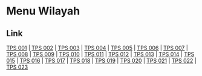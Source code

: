 # Menu Wilayah

## Link

[TPS 001](https://github.com/gigit-pemilu/pemilu-2024-14-riau/tree/main/pileg-dpr/hitung-suara/sub/14-riau/sub/04-indragiri-hilir/sub/12-gaung/sub/2004-belantaraya/sub/001-tps)
 | 
[TPS 002](https://github.com/gigit-pemilu/pemilu-2024-14-riau/tree/main/pileg-dpr/hitung-suara/sub/14-riau/sub/04-indragiri-hilir/sub/12-gaung/sub/2004-belantaraya/sub/002-tps)
 | 
[TPS 003](https://github.com/gigit-pemilu/pemilu-2024-14-riau/tree/main/pileg-dpr/hitung-suara/sub/14-riau/sub/04-indragiri-hilir/sub/12-gaung/sub/2004-belantaraya/sub/003-tps)
 | 
[TPS 004](https://github.com/gigit-pemilu/pemilu-2024-14-riau/tree/main/pileg-dpr/hitung-suara/sub/14-riau/sub/04-indragiri-hilir/sub/12-gaung/sub/2004-belantaraya/sub/004-tps)
 | 
[TPS 005](https://github.com/gigit-pemilu/pemilu-2024-14-riau/tree/main/pileg-dpr/hitung-suara/sub/14-riau/sub/04-indragiri-hilir/sub/12-gaung/sub/2004-belantaraya/sub/005-tps)
 | 
[TPS 006](https://github.com/gigit-pemilu/pemilu-2024-14-riau/tree/main/pileg-dpr/hitung-suara/sub/14-riau/sub/04-indragiri-hilir/sub/12-gaung/sub/2004-belantaraya/sub/006-tps)
 | 
[TPS 007](https://github.com/gigit-pemilu/pemilu-2024-14-riau/tree/main/pileg-dpr/hitung-suara/sub/14-riau/sub/04-indragiri-hilir/sub/12-gaung/sub/2004-belantaraya/sub/007-tps)
 | 
[TPS 008](https://github.com/gigit-pemilu/pemilu-2024-14-riau/tree/main/pileg-dpr/hitung-suara/sub/14-riau/sub/04-indragiri-hilir/sub/12-gaung/sub/2004-belantaraya/sub/008-tps)
 | 
[TPS 009](https://github.com/gigit-pemilu/pemilu-2024-14-riau/tree/main/pileg-dpr/hitung-suara/sub/14-riau/sub/04-indragiri-hilir/sub/12-gaung/sub/2004-belantaraya/sub/009-tps)
 | 
[TPS 010](https://github.com/gigit-pemilu/pemilu-2024-14-riau/tree/main/pileg-dpr/hitung-suara/sub/14-riau/sub/04-indragiri-hilir/sub/12-gaung/sub/2004-belantaraya/sub/010-tps)
 | 
[TPS 011](https://github.com/gigit-pemilu/pemilu-2024-14-riau/tree/main/pileg-dpr/hitung-suara/sub/14-riau/sub/04-indragiri-hilir/sub/12-gaung/sub/2004-belantaraya/sub/011-tps)
 | 
[TPS 012](https://github.com/gigit-pemilu/pemilu-2024-14-riau/tree/main/pileg-dpr/hitung-suara/sub/14-riau/sub/04-indragiri-hilir/sub/12-gaung/sub/2004-belantaraya/sub/012-tps)
 | 
[TPS 013](https://github.com/gigit-pemilu/pemilu-2024-14-riau/tree/main/pileg-dpr/hitung-suara/sub/14-riau/sub/04-indragiri-hilir/sub/12-gaung/sub/2004-belantaraya/sub/013-tps)
 | 
[TPS 014](https://github.com/gigit-pemilu/pemilu-2024-14-riau/tree/main/pileg-dpr/hitung-suara/sub/14-riau/sub/04-indragiri-hilir/sub/12-gaung/sub/2004-belantaraya/sub/014-tps)
 | 
[TPS 015](https://github.com/gigit-pemilu/pemilu-2024-14-riau/tree/main/pileg-dpr/hitung-suara/sub/14-riau/sub/04-indragiri-hilir/sub/12-gaung/sub/2004-belantaraya/sub/015-tps)
 | 
[TPS 016](https://github.com/gigit-pemilu/pemilu-2024-14-riau/tree/main/pileg-dpr/hitung-suara/sub/14-riau/sub/04-indragiri-hilir/sub/12-gaung/sub/2004-belantaraya/sub/016-tps)
 | 
[TPS 017](https://github.com/gigit-pemilu/pemilu-2024-14-riau/tree/main/pileg-dpr/hitung-suara/sub/14-riau/sub/04-indragiri-hilir/sub/12-gaung/sub/2004-belantaraya/sub/017-tps)
 | 
[TPS 018](https://github.com/gigit-pemilu/pemilu-2024-14-riau/tree/main/pileg-dpr/hitung-suara/sub/14-riau/sub/04-indragiri-hilir/sub/12-gaung/sub/2004-belantaraya/sub/018-tps)
 | 
[TPS 019](https://github.com/gigit-pemilu/pemilu-2024-14-riau/tree/main/pileg-dpr/hitung-suara/sub/14-riau/sub/04-indragiri-hilir/sub/12-gaung/sub/2004-belantaraya/sub/019-tps)
 | 
[TPS 020](https://github.com/gigit-pemilu/pemilu-2024-14-riau/tree/main/pileg-dpr/hitung-suara/sub/14-riau/sub/04-indragiri-hilir/sub/12-gaung/sub/2004-belantaraya/sub/020-tps)
 | 
[TPS 021](https://github.com/gigit-pemilu/pemilu-2024-14-riau/tree/main/pileg-dpr/hitung-suara/sub/14-riau/sub/04-indragiri-hilir/sub/12-gaung/sub/2004-belantaraya/sub/021-tps)
 | 
[TPS 022](https://github.com/gigit-pemilu/pemilu-2024-14-riau/tree/main/pileg-dpr/hitung-suara/sub/14-riau/sub/04-indragiri-hilir/sub/12-gaung/sub/2004-belantaraya/sub/022-tps)
 | 
[TPS 023](https://github.com/gigit-pemilu/pemilu-2024-14-riau/tree/main/pileg-dpr/hitung-suara/sub/14-riau/sub/04-indragiri-hilir/sub/12-gaung/sub/2004-belantaraya/sub/023-tps)

